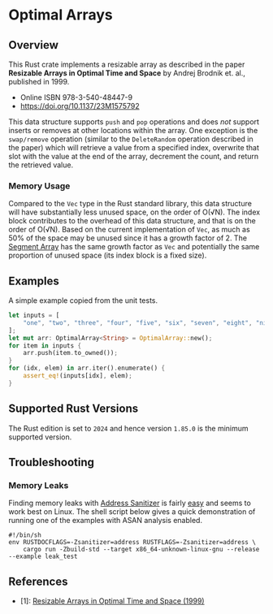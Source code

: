 # Optimal Arrays

## Overview

This Rust crate implements a resizable array as described in the paper **Resizable Arrays in Optimal Time and Space** by Andrej Brodnik et. al., published in 1999.

* Online ISBN 978-3-540-48447-9
* https://doi.org/10.1137/23M1575792

This data structure supports `push` and `pop` operations and does _not_ support inserts or removes at other locations within the array. One exception is the `swap/remove` operation (similar to the `DeleteRandom` operation described in the paper) which will retrieve a value from a specified index, overwrite that slot with the value at the end of the array, decrement the count, and return the retrieved value.

### Memory Usage

Compared to the `Vec` type in the Rust standard library, this data structure will have substantially less unused space, on the order of O(√N). The index block contributes to the overhead of this data structure, and that is on the order of O(√N). Based on the current implementation of `Vec`, as much as 50% of the space may be unused since it has a growth factor of 2. The [Segment Array]((https://github.com/nlfiedler/segarray)) has the same growth factor as `Vec` and potentially the same proportion of unused space (its index block is a fixed size).

## Examples

A simple example copied from the unit tests.

```rust
let inputs = [
    "one", "two", "three", "four", "five", "six", "seven", "eight", "nine",
];
let mut arr: OptimalArray<String> = OptimalArray::new();
for item in inputs {
    arr.push(item.to_owned());
}
for (idx, elem) in arr.iter().enumerate() {
    assert_eq!(inputs[idx], elem);
}
```

## Supported Rust Versions

The Rust edition is set to `2024` and hence version `1.85.0` is the minimum supported version.

## Troubleshooting

### Memory Leaks

Finding memory leaks with [Address Sanitizer](https://clang.llvm.org/docs/AddressSanitizer.html) is fairly [easy](https://doc.rust-lang.org/beta/unstable-book/compiler-flags/sanitizer.html) and seems to work best on Linux. The shell script below gives a quick demonstration of running one of the examples with ASAN analysis enabled.

```shell
#!/bin/sh
env RUSTDOCFLAGS=-Zsanitizer=address RUSTFLAGS=-Zsanitizer=address \
    cargo run -Zbuild-std --target x86_64-unknown-linux-gnu --release --example leak_test
```

## References

* \[1\]: [Resizable Arrays in Optimal Time and Space (1999)](https://dl.acm.org/doi/10.5555/645932.673194)
